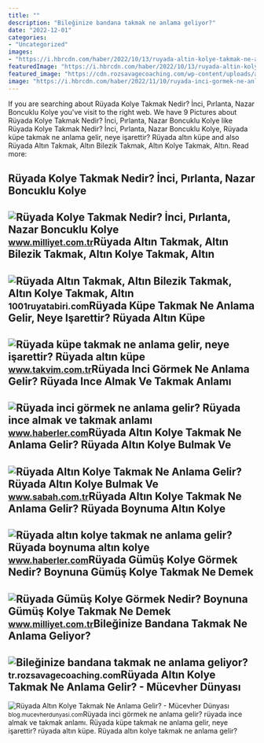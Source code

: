 ```yaml
---
title: ""
description: "Bileğinize bandana takmak ne anlama geliyor?"
date: "2022-12-01"
categories:
- "Uncategorized"
images:
- "https://i.hbrcdn.com/haber/2022/10/13/ruyada-altin-kolye-takmak-ne-anlama-gelir-ruyada-15355797_4359_amp.jpg"
featuredImage: "https://i.hbrcdn.com/haber/2022/10/13/ruyada-altin-kolye-takmak-ne-anlama-gelir-ruyada-15355797_4359_amp.jpg"
featured_image: "https://cdn.rozsavagecoaching.com/wp-content/uploads/answers/6348/ROS4P17H3Xpic.jpg"
image: "https://i.hbrcdn.com/haber/2022/11/10/ruyada-inci-gormek-ne-anlama-gelir-ruyada-ince-15420091_3207_amp.jpg"
---
```


If you are searching about Rüyada Kolye Takmak Nedir? İnci, Pırlanta, Nazar Boncuklu Kolye you've visit to the right web. We have 9 Pictures about Rüyada Kolye Takmak Nedir? İnci, Pırlanta, Nazar Boncuklu Kolye like Rüyada Kolye Takmak Nedir? İnci, Pırlanta, Nazar Boncuklu Kolye, Rüyada küpe takmak ne anlama gelir, neye işarettir? Rüyada altın küpe and also Rüyada Altın Takmak, Altın Bilezik Takmak, Altın Kolye Takmak, Altın. Read more:

Rüyada Kolye Takmak Nedir? İnci, Pırlanta, Nazar Boncuklu Kolye
---------------------------------------------------------------

 ![Rüyada Kolye Takmak Nedir? İnci, Pırlanta, Nazar Boncuklu Kolye](https://i2.milimaj.com/i/milliyet/75/0x0/5fb5a9975542822294397582.jpg) <small>www.milliyet.com.tr</small>Rüyada Altın Takmak, Altın Bilezik Takmak, Altın Kolye Takmak, Altın
--------------------------------------------------------------------

 ![Rüyada Altın Takmak, Altın Bilezik Takmak, Altın Kolye Takmak, Altın](https://1001ruyatabiri.com/wp-content/uploads/2021/03/Ruyada-Altin-Takmak-Altin-Bilezik-Takmak-Altin-Kolye-Takmak-Altin-Yuzuk-Takmak-ne-demek-diyanet-islami-900x506.jpg) <small>1001ruyatabiri.com</small>Rüyada Küpe Takmak Ne Anlama Gelir, Neye Işarettir? Rüyada Altın Küpe
---------------------------------------------------------------------

 ![Rüyada küpe takmak ne anlama gelir, neye işarettir? Rüyada altın küpe](https://iatkv.tmgrup.com.tr/ba0b29/0/0/0/0/0/0?u=https:%2f%2fitkv.tmgrup.com.tr%2falbum%2f2022%2f02%2f23%2fruyada-kupe-takmak-ne-anlama-gelir-neye-isarettir-ruyada-altin-kupe-takmanin-anlami-ve-yorumu-1645606243598.jpg&mw=800&l=1) <small>www.takvim.com.tr</small>Rüyada Inci Görmek Ne Anlama Gelir? Rüyada Ince Almak Ve Takmak Anlamı
----------------------------------------------------------------------

 ![Rüyada inci görmek ne anlama gelir? Rüyada ince almak ve takmak anlamı](https://i.hbrcdn.com/haber/2022/11/10/ruyada-inci-gormek-ne-anlama-gelir-ruyada-ince-15420091_3207_amp.jpg) <small>www.haberler.com</small>Rüyada Altın Kolye Takmak Ne Anlama Gelir? Rüyada Altın Kolye Bulmak Ve
-----------------------------------------------------------------------

 ![Rüyada Altın Kolye Takmak Ne Anlama Gelir? Rüyada Altın Kolye Bulmak Ve](https://iasbh.tmgrup.com.tr/a80b7a/752/395/0/24/724/404?u=https://isbh.tmgrup.com.tr/sbh/2021/10/18/ruyada-altin-kolye-takmak-ne-anlama-gelir-ruyada-altin-kolye-bulmak-ne-demek-1634539091020.jpg) <small>www.sabah.com.tr</small>Rüyada Altın Kolye Takmak Ne Anlama Gelir? Rüyada Boynuma Altın Kolye
---------------------------------------------------------------------

 ![Rüyada altın kolye takmak ne anlama gelir? Rüyada boynuma altın kolye](https://i.hbrcdn.com/haber/2022/10/13/ruyada-altin-kolye-takmak-ne-anlama-gelir-ruyada-15355797_4359_amp.jpg) <small>www.haberler.com</small>Rüyada Gümüş Kolye Görmek Nedir? Boynuna Gümüş Kolye Takmak Ne Demek
--------------------------------------------------------------------

 ![Rüyada Gümüş Kolye Görmek Nedir? Boynuna Gümüş Kolye Takmak Ne Demek](https://i2.milimaj.com/i/milliyet/75/0x0/5fc7054e55428214f0330a82.jpg) <small>www.milliyet.com.tr</small>Bileğinize Bandana Takmak Ne Anlama Geliyor?
--------------------------------------------

 ![Bileğinize bandana takmak ne anlama geliyor?](https://cdn.rozsavagecoaching.com/wp-content/uploads/answers/6348/ROS4P17H3Xpic.jpg) <small>tr.rozsavagecoaching.com</small>Rüyada Altın Kolye Takmak Ne Anlama Gelir? - Mücevher Dünyası
-------------------------------------------------------------

 ![Rüyada Altın Kolye Takmak Ne Anlama Gelir? - Mücevher Dünyası](https://blog.mucevherdunyasi.com/wp-content/uploads/2021/07/ruyada-altin-kolye-takmak-ne-anlama-gelir-768x504.jpg) <small>blog.mucevherdunyasi.com</small>Rüyada inci görmek ne anlama gelir? rüyada ince almak ve takmak anlamı. Rüyada küpe takmak ne anlama gelir, neye işarettir? rüyada altın küpe. Rüyada altın kolye takmak ne anlama gelir?
